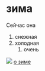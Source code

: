 # зима
Сейчас она
1. снежная
2. холодная  
    1. очень  
    
![](https://www.1zoom.ru/big2/22/228682-svetik.jpg)
[о зиме](https://ru.wikipedia.org/wiki/%D0%97%D0%B8%D0%BC%D0%B "winter")
